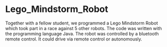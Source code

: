 # Lego_Mindstorm_Robot
Together with a fellow student, we programmed a Lego Mindstorm Robot which took part in a race against 5 other robots.
The code was written with the programming language Java. The robot was controlled by a bluetooth remote control.
It could drive via remote control or autonomously.
